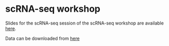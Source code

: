 # scRNA-seq workshop
Slides for the scRNA-seq session of the scRNA-seq workshop are available [here](../docs/Single-cell-RNA-seq_slides.pdf).

Data can be downloaded from [here](https://www.dropbox.com/sh/wbvbo3ole1nokh3/AABFLQyFiWq0EM9cKoSTvNOma?dl=0)


